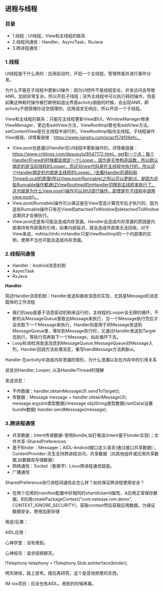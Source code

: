 ## 进程与线程

### 目录

- 1.线程：UI线程，View和主线程的联系
- 2.线程间通信：Handler，AsyncTask，RxJava
- 3.跨进程通信：

### 1.线程

UI线程是干什么用的：应用启动时，开启一个主线程，管理界面并进行事件分发。

为什么不能在子线程中更新UI操作：️因为UI控件不是线程安全，并发访问会导致ANR，加锁非常复杂，所以开启子线程；另外主线程中可以执行耗时操作，但是如果这种耗时操作被打断例如退出界面activity销毁的时候，会出现ANR，即activity不想搭理你没空搭理你，应用请求无响应，所以开启一个子线程。

View和主线程的联系：只能在主线程更新View即UI。WindowManager继承ViewManager，里边有addView方法，ViewRootImpl里也有addView方法。setContentView是在主线程中进行的，ViewRootImpl指向主线程。子线程操作View报错。详情看链接：https://www.jianshu.com/p/acf574f08efc。

- View.post也是通过Handler在UI线程中更新操作的。详情看链接：https://www.cnblogs.com/dasusu/p/8047172.html。get到一个点：每个Handler在new的时候都会绑定一个Looper，因为是无参构造函数，所以默认绑定的是当前线程的Looper，而这句new代码是在主线程中执行的，所以这个Handler绑定的也就是主线程的Looper。(去看Handler的源码和ThreadLocal的原理)所以View.post(Runnable)之所以可以更新UI，是因为这些Runnable操作都通过ViewRootImpl的mHandler切换到主线程来执行了。这也就是为什么View.post()操作可以对UI进行操作，即使是在子线程中调用view.post()。
- View.post(Runnable)操作可以保证是在View宽高计算完毕后才执行的，因为这些Runnable操作只有在View的attachedToWindow到detachedToWindow这期间才会被执行。
- View.post还是有可能会造成内存泄漏。Handler会造成内存泄漏的原因是内部类持有外部类的引用，如果内部延迟，就会造成外部类无法回收。对于View来说，mAttachInfo.mHandler只是ViewRootImpl的一个内部类的实例，使用不当也可能会造成内存泄漏。

### 2.线程间通信

- Handler：Android消息机制
- AsyncTask
- RxJava

**Handler**

简述Handler消息机制：Handler发送和接收消息的实现，尤其是Message的消息载体的工作流程

- 我们的app是基于消息驱动机制来运行的，主线程的Looper会无限的循环，不断的从MessageQueue里取出Message来执行，当一个Message执行完后才会去取下一个Message来执行，Handler则是用于将Message发送到MessageQueue里，等轮到Message执行时，又通过Handler发送到Target去执行，等执行完再取下一个Message，如此循环下去。
- Loop轮询检测发送消息到MessageQueue,MessageQueue对Message入列，Handler回调方法处理消息，重写handMessage方法刷新ui。

Handler 在activity中造成内存泄漏的情形，为什么泄漏以及在内存中的引用关系


说说对Handler, Looper, 以及HandlerThread的理解

发送消息：

- 不传数据：handler.obtainMessage(3).sendToTarget();
- 传数据：Message message = handler.obtainMessage(3);  message.args(int类型数据)/message.obj(String类型数据)/setData(设置bundle数据)  handler.sendMesssage(message);

### 3.跨进程通信

- 共享数据：Intent传递数据-使用Bundle,如打电话(Intent基于binder实现)；文件共享-SharedPreferences
- 基于Binder：Messager；AIDL-Android接口定义语言(通过接口共享数据)；ContentProvider-天生支持跨进程访问，共享数据（向其他组件或应用共享数据,如数据库存储数据）
- 网络通信：Socket（套接字）Linux跨进程通信就是。
- 广播通信

SharedPreference进行进程间通信会怎么样？如何保证跨进程使用安全？

- 在两个应用的manifest配置中好相同的shartdUserId属性，A应用正常保存数据，B应用createPackageContext("com.netease.nim.demo", CONTEXT_IGNORE_SECURITY)，获取context然后获取应用数据，为保证数据安全，使用加密存储

用途/后果：

AIDL应用：

心神学堂：没有用到。

心神视讯：请求视频聊天。

ITelephony telephony = ITelephony.Stub.asInterface(binder);

明天继续，路上思考。随后再研究，这个是音视频里的东西。

IM-ios项目：应该也有AIDL。用到的时候再看。






